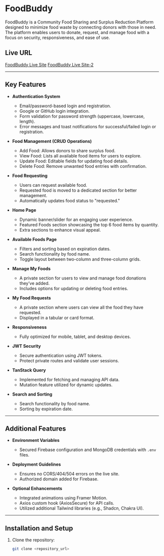 # FoodBuddy

FoodBuddy is a Community Food Sharing and Surplus Reduction Platform designed to minimize food waste by connecting donors with those in need. The platform enables users to donate, request, and manage food with a focus on security, responsiveness, and ease of use.

## Live URL

[FoodBuddy Live Site](https://assignment-11-a70b0.web.app/)
[FoodBuddy Live Site-2](https://assignment-11-a70b0.firebaseapp.com/)

---

## Key Features

- **Authentication System**

  - Email/password-based login and registration.
  - Google or GitHub login integration.
  - Form validation for password strength (uppercase, lowercase, length).
  - Error messages and toast notifications for successful/failed login or registration.

- **Food Management (CRUD Operations)**

  - Add Food: Allows donors to share surplus food.
  - View Food: Lists all available food items for users to explore.
  - Update Food: Editable fields for updating food details.
  - Delete Food: Remove unwanted food entries with confirmation.

- **Food Requesting**

  - Users can request available food.
  - Requested food is moved to a dedicated section for better management.
  - Automatically updates food status to "requested."

- **Home Page**

  - Dynamic banner/slider for an engaging user experience.
  - Featured Foods section showcasing the top 6 food items by quantity.
  - Extra sections to enhance visual appeal.

- **Available Foods Page**

  - Filters and sorting based on expiration dates.
  - Search functionality by food name.
  - Toggle layout between two-column and three-column grids.

- **Manage My Foods**

  - A private section for users to view and manage food donations they’ve added.
  - Includes options for updating or deleting food entries.

- **My Food Requests**

  - A private section where users can view all the food they have requested.
  - Displayed in a tabular or card format.

- **Responsiveness**

  - Fully optimized for mobile, tablet, and desktop devices.

- **JWT Security**

  - Secure authentication using JWT tokens.
  - Protect private routes and validate user sessions.

- **TanStack Query**

  - Implemented for fetching and managing API data.
  - Mutation feature utilized for dynamic updates.

- **Search and Sorting**
  - Search functionality by food name.
  - Sorting by expiration date.

---

## Additional Features

- **Environment Variables**

  - Secured Firebase configuration and MongoDB credentials with `.env` files.

- **Deployment Guidelines**

  - Ensures no CORS/404/504 errors on the live site.
  - Authorized domain added for Firebase.

- **Optional Enhancements**
  - Integrated animations using Framer Motion.
  - Axios custom hook (AxiosSecure) for API calls.
  - Utilized additional Tailwind libraries (e.g., Shadcn, Chakra UI).

---

## Installation and Setup

1. Clone the repository:
   ```bash
   git clone <repository_url>
   ```
